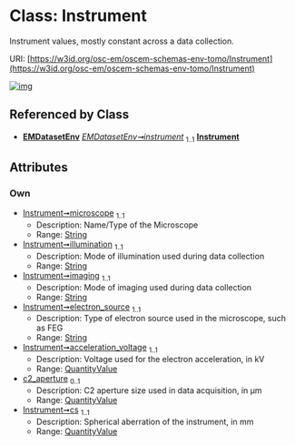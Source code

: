 
# Class: Instrument

Instrument values, mostly constant across a data collection.

URI: [https://w3id.org/osc-em/oscem-schemas-env-tomo/Instrument](https://w3id.org/osc-em/oscem-schemas-env-tomo/Instrument)


[![img](https://yuml.me/diagram/nofunky;dir:TB/class/[QuantityValue],[QuantityValue]<cs%201..1-++[Instrument&#124;microscope:string;illumination:string;imaging:string;electron_source:string],[QuantityValue]<c2_aperture%200..1-++[Instrument],[QuantityValue]<acceleration_voltage%201..1-++[Instrument],[EMDatasetEnv]++-%20instrument%201..1>[Instrument],[EMDatasetEnv])](https://yuml.me/diagram/nofunky;dir:TB/class/[QuantityValue],[QuantityValue]<cs%201..1-++[Instrument&#124;microscope:string;illumination:string;imaging:string;electron_source:string],[QuantityValue]<c2_aperture%200..1-++[Instrument],[QuantityValue]<acceleration_voltage%201..1-++[Instrument],[EMDatasetEnv]++-%20instrument%201..1>[Instrument],[EMDatasetEnv])

## Referenced by Class

 *  **[EMDatasetEnv](EMDatasetEnv.md)** *[EMDatasetEnv➞instrument](EMDatasetEnv_instrument.md)*  <sub>1..1</sub>  **[Instrument](Instrument.md)**

## Attributes


### Own

 * [Instrument➞microscope](Instrument_microscope.md)  <sub>1..1</sub>
     * Description: Name/Type of the Microscope
     * Range: [String](types/String.md)
 * [Instrument➞illumination](Instrument_illumination.md)  <sub>1..1</sub>
     * Description: Mode of illumination used during data collection
     * Range: [String](types/String.md)
 * [Instrument➞imaging](Instrument_imaging.md)  <sub>1..1</sub>
     * Description: Mode of imaging used during data collection
     * Range: [String](types/String.md)
 * [Instrument➞electron_source](Instrument_electron_source.md)  <sub>1..1</sub>
     * Description: Type of electron source used in the microscope, such as FEG
     * Range: [String](types/String.md)
 * [Instrument➞acceleration_voltage](Instrument_acceleration_voltage.md)  <sub>1..1</sub>
     * Description: Voltage used for the electron acceleration, in kV
     * Range: [QuantityValue](QuantityValue.md)
 * [c2_aperture](c2_aperture.md)  <sub>0..1</sub>
     * Description: C2 aperture size used in data acquisition, in µm
     * Range: [QuantityValue](QuantityValue.md)
 * [Instrument➞cs](Instrument_cs.md)  <sub>1..1</sub>
     * Description: Spherical aberration of the instrument, in mm
     * Range: [QuantityValue](QuantityValue.md)
